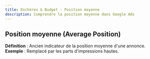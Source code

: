 ```yaml
---
title: Enchères & Budget - Position moyenne
description: Comprendre la position moyenne dans Google Ads
---
```


## Position moyenne (Average Position)
**Définition** : Ancien indicateur de la position moyenne d'une annonce.  
**Exemple** : Remplacé par les parts d'impressions hautes.